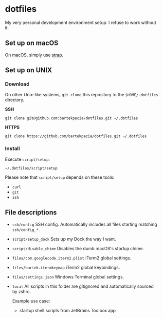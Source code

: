 # dotfiles

My very personal development environment setup. I refuse to work without it.

## Set up on macOS

On macOS, simply use [strap](https://github.com/MikeMcQuaid/strap).

## Set up on UNIX

### Download

On other Unix-like systems, `git clone` this repository to the `$HOME/.dotfiles`
directory.

**SSH**

```console
git clone git@github.com:bartekpacia/dotfiles.git ~/.dotfiles
```

**HTTPS**

```console
git clone https://github.com/bartekpacia/dotfiles.git ~/.dotfiles
```

### Install

Execute `script/setup`:

```console
~/.dotfiles/script/setup
```

Please note that `script/setup` depends on these tools:

- `curl`
- `git`
- `zsh`

## File descriptions

- `ssh/config` SSH config. Automatically includes all files starting matching
  `ssh/config_*`.

- `script/setup_dock` Sets up my Dock the way I want.

- `script/disable_chime` Disables the dumb macOS's startup chime.

- `files/com.googlecode.iterm2.plist` iTerm2 global settings.

- `files/bartek.itermkeymap` iTerm2 global keybindings.

- `files/settings.json` Windows Terminal global settings.

- `local` All scripts in this folder are gitignored and automatically sourced by
  zshrc.

  Example use case:

  - startup shell scripts from JetBrains Toolbox app
